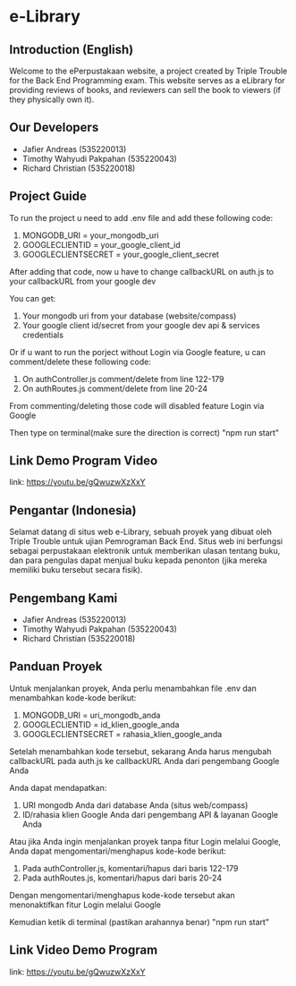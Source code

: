# e-Library
## Introduction (English)

Welcome to the ePerpustakaan website, a project created by Triple Trouble for the Back End Programming exam. This website serves as a eLibrary for providing reviews of books, and reviewers can sell the book to viewers (if they physically own it).

## Our Developers
- Jafier Andreas (535220013)
- Timothy Wahyudi Pakpahan (535220043)
- Richard Christian (535220018)

## Project Guide
To run the project u need to add .env file and add these following code:
1. MONGODB_URI = your_mongodb_uri
2. GOOGLECLIENTID = your_google_client_id
3. GOOGLECLIENTSECRET = your_google_client_secret

After adding that code, now u have to change callbackURL on auth.js to your callbackURL from your google dev

You can get:
1. Your mongodb uri from your database (website/compass)
2. Your google client id/secret from your google dev api & services credentials

Or if u want to run the porject without Login via Google feature, u can comment/delete these following code:
1. On authController.js comment/delete from line 122-179
2. On authRoutes.js comment/delete from line 20-24

From commenting/deleting those code will disabled feature Login via Google

Then type on terminal(make sure the direction is correct) "npm run start"

## Link Demo Program Video
link: https://youtu.be/gQwuzwXzXxY


## Pengantar (Indonesia)

Selamat datang di situs web e-Library, sebuah proyek yang dibuat oleh Triple Trouble untuk ujian Pemrograman Back End. Situs web ini berfungsi sebagai perpustakaan elektronik untuk memberikan ulasan tentang buku, dan para pengulas dapat menjual buku kepada penonton (jika mereka memiliki buku tersebut secara fisik).

## Pengembang Kami
- Jafier Andreas (535220013)
- Timothy Wahyudi Pakpahan (535220043)
- Richard Christian (535220018)

## Panduan Proyek
Untuk menjalankan proyek, Anda perlu menambahkan file .env dan menambahkan kode-kode berikut:

1. MONGODB_URI = uri_mongodb_anda
2. GOOGLECLIENTID = id_klien_google_anda
3. GOOGLECLIENTSECRET = rahasia_klien_google_anda

Setelah menambahkan kode tersebut, sekarang Anda harus mengubah callbackURL pada auth.js ke callbackURL Anda dari pengembang Google Anda

Anda dapat mendapatkan:
1. URI mongodb Anda dari database Anda (situs web/compass)
2. ID/rahasia klien Google Anda dari pengembang API & layanan Google Anda

Atau jika Anda ingin menjalankan proyek tanpa fitur Login melalui Google, Anda dapat mengomentari/menghapus kode-kode berikut:

1. Pada authController.js, komentari/hapus dari baris 122-179
2. Pada authRoutes.js, komentari/hapus dari baris 20-24

Dengan mengomentari/menghapus kode-kode tersebut akan menonaktifkan fitur Login melalui Google

Kemudian ketik di terminal (pastikan arahannya benar) "npm run start"

## Link Video Demo Program
link: https://youtu.be/gQwuzwXzXxY
